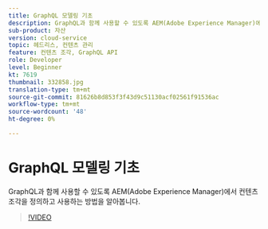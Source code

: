 ```yaml
---
title: GraphQL 모델링 기초
description: GraphQL과 함께 사용할 수 있도록 AEM(Adobe Experience Manager)에서 컨텐츠 조각을 정의하고 사용하는 방법을 알아봅니다.
sub-product: 자산
version: cloud-service
topic: 헤드리스, 컨텐츠 관리
feature: 컨텐츠 조각, GraphQL API
role: Developer
level: Beginner
kt: 7619
thumbnail: 332858.jpg
translation-type: tm+mt
source-git-commit: 81626b8d853f3f43d9c51130acf02561f91536ac
workflow-type: tm+mt
source-wordcount: '48'
ht-degree: 0%

---
```



# GraphQL 모델링 기초

GraphQL과 함께 사용할 수 있도록 AEM(Adobe Experience Manager)에서 컨텐츠 조각을 정의하고 사용하는 방법을 알아봅니다.

>[!VIDEO](https://video.tv.adobe.com/v/332858/?quality=12&learn=on)


